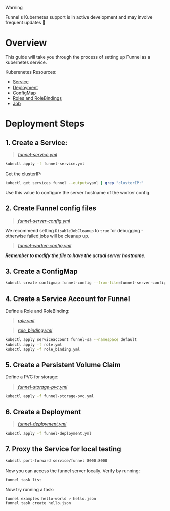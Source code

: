 > [!WARNING]
> Funnel's Kubernetes support is in active development and may involve frequent updates 🚧

# Overview

This guide will take you through the process of setting up Funnel as a kubernetes service.

Kuberenetes Resources:
- [Service](https://kubernetes.io/docs/concepts/services-networking/service/)
- [Deployment](https://kubernetes.io/docs/concepts/workloads/controllers/deployment/)
- [ConfigMap](https://kubernetes.io/docs/tasks/configure-pod-container/configure-pod-configmap/)
- [Roles and RoleBindings](https://kubernetes.io/docs/reference/access-authn-authz/rbac/#default-roles-and-role-bindings)
- [Job](https://kubernetes.io/docs/concepts/workloads/controllers/jobs-run-to-completion/)

# Deployment Steps

## 1. Create a Service:

> *[funnel-service.yml](./funnel-service.yml)*

```sh
kubectl apply -f funnel-service.yml
```

Get the clusterIP:

```sh
kubectl get services funnel --output=yaml | grep "clusterIP:"
```

Use this value to configure the server hostname of the worker config.

## 2. Create Funnel config files

> *[funnel-server-config.yml](./funnel-server-config.yml)*

We recommend setting `DisableJobCleanup` to `true` for debugging - otherwise failed jobs will be cleanup up.

> *[funnel-worker-config.yml](./funnel-worker-config.yml)*

***Remember to modify the file to have the actual server hostname.***

## 3. Create a ConfigMap

```sh
kubectl create configmap funnel-config --from-file=funnel-server-config.yml --from-file=funnel-worker-config.yml
```

## 4. Create a Service Account for Funnel

Define a Role and RoleBinding:

> *[role.yml](./role.yml)*

> *[role_binding.yml](./role_binding.yml)*

```sh
kubectl apply serviceaccount funnel-sa --namespace default
kubectl apply -f role.yml
kubectl apply -f role_binding.yml
```

## 5. Create a Persistent Volume Claim

Define a PVC for storage:

> *[funnel-storage-pvc.yml](./funnel-storage-pvc.yml)*

```sh
kubectl apply -f funnel-storage-pvc.yml
```

## 6. Create a Deployment

> *[funnel-deployment.yml](./funnel-deployment.yml)*

```sh
kubectl apply -f funnel-deployment.yml
```

## 7. Proxy the Service for local testing

```sh
kubectl port-forward service/funnel 8000:8000
```

Now you can access the funnel server locally. Verify by running:

```sh
funnel task list
```

Now try running a task:

```sh
funnel examples hello-world > hello.json
funnel task create hello.json
```
